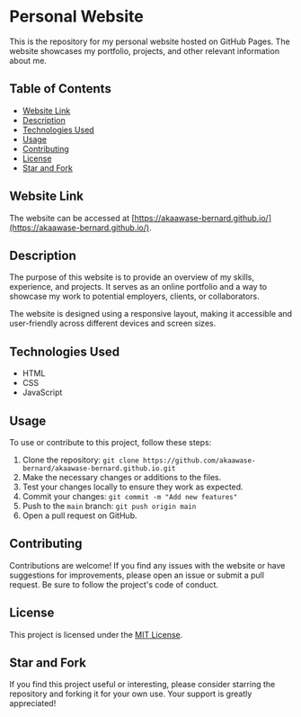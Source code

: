 # Personal Website


This is the repository for my personal website hosted on GitHub Pages. The website showcases my portfolio, projects, and other relevant information about me.

## Table of Contents

- [Website Link](#website-link)
- [Description](#description)
- [Technologies Used](#technologies-used)
- [Usage](#usage)
- [Contributing](#contributing)
- [License](#license)
- [Star and Fork](#star-and-fork)

## Website Link

The website can be accessed at [https://akaawase-bernard.github.io/](https://akaawase-bernard.github.io/).

## Description

The purpose of this website is to provide an overview of my skills, experience, and projects. It serves as an online portfolio and a way to showcase my work to potential employers, clients, or collaborators.

The website is designed using a responsive layout, making it accessible and user-friendly across different devices and screen sizes.

## Technologies Used

- HTML
- CSS
- JavaScript

## Usage

To use or contribute to this project, follow these steps:

1. Clone the repository: `git clone https://github.com/akaawase-bernard/akaawase-bernard.github.io.git`
2. Make the necessary changes or additions to the files.
3. Test your changes locally to ensure they work as expected.
4. Commit your changes: `git commit -m "Add new features"`
5. Push to the `main` branch: `git push origin main`
6. Open a pull request on GitHub.

## Contributing

Contributions are welcome! If you find any issues with the website or have suggestions for improvements, please open an issue or submit a pull request. Be sure to follow the project's code of conduct.

## License

This project is licensed under the [MIT License](LICENSE).

## Star and Fork

If you find this project useful or interesting, please consider starring the repository and forking it for your own use. Your support is greatly appreciated!
